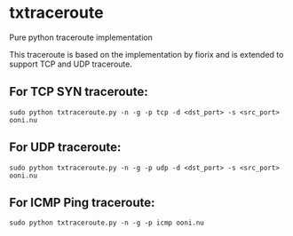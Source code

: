 # txtraceroute

Pure python traceroute implementation

This traceroute is based on the implementation by fiorix and is extended to
support TCP and UDP traceroute.

## For TCP SYN traceroute:

`sudo python txtraceroute.py -n -g -p tcp -d <dst_port> -s <src_port> ooni.nu`

## For UDP traceroute:

`sudo python txtraceroute.py -n -g -p udp -d <dst_port> -s <src_port> ooni.nu`

## For ICMP Ping traceroute:

`sudo python txtraceroute.py -n -g -p icmp ooni.nu`

